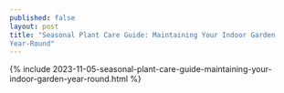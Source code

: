 ```yaml
---
published: false
layout: post
title: "Seasonal Plant Care Guide: Maintaining Your Indoor Garden 
Year-Round"
---
```

{% include 2023-11-05-seasonal-plant-care-guide-maintaining-your-indoor-garden-year-round.html %}
